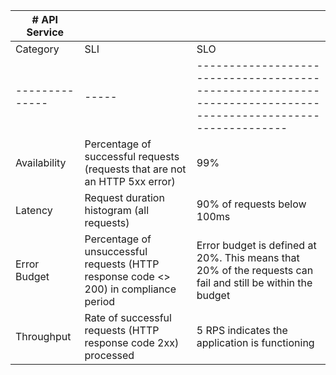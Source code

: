 | # API Service  |                                                                                      |                                                                                                               |
|----------------|--------------------------------------------------------------------------------------|---------------------------------------------------------------------------------------------------------------|
| Category       | SLI                                                                                  | SLO                                                                                                           |
| -------------- | -----                                                                                | ------------------------------------------------------------------------------------------------------------- |
| Availability   | Percentage of successful requests (requests that are not an HTTP 5xx error)          | 99%                                                                                                           |
| Latency        | Request duration histogram (all requests)                                            | 90% of requests below 100ms                                                                                   |
| Error Budget   | Percentage of unsuccessful requests (HTTP response code <> 200) in compliance period | Error budget is defined at 20%. This means that 20% of the requests can fail and still be within the budget   |
| Throughput     | Rate of successful requests (HTTP response code 2xx) processed                       | 5 RPS indicates the application is functioning                                                                |

